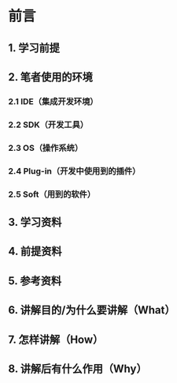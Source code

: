 # 前言

## 1. 学习前提

## 2. 笔者使用的环境

### 2.1 IDE（集成开发环境）

### 2.2 SDK（开发工具）

### 2.3 OS（操作系统）

### 2.4 Plug-in（开发中使用到的插件）

### 2.5 Soft（用到的软件）

## 3. 学习资料

## 4. 前提资料

## 5. 参考资料

## 6. 讲解目的/为什么要讲解（What）

## 7. 怎样讲解（How）

## 8. 讲解后有什么作用（Why）

